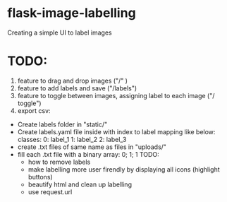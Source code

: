 # flask-image-labelling

Creating a simple UI to label images

# TODO:

1. feature to drag and drop images ("/" )
2. feature to add labels and save ("/labels")
3. feature to toggle between images, assigning label to each image ("/
   toggle")
4. export csv:

- Create labels folder in "static/"
- Create labels.yaml file inside with index to label mapping like below:
  classes:
  0: label_1
  1: label_2
  2: label_3
- create .txt files of same name as files in "uploads/"
- fill each .txt file with a binary array: 0; 1; 1
  TODO:
  - how to remove labels
  - make labelling more user firendly by displaying all icons (highlight buttons)
  - beautify html and clean up labelling
  - use request.url
